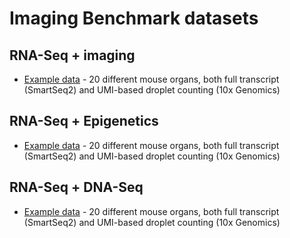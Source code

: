 # Imaging Benchmark datasets

## RNA-Seq + imaging

- [Example data](example.md) - 20 different mouse organs, both full transcript (SmartSeq2) and UMI-based droplet counting (10x Genomics)


## RNA-Seq + Epigenetics

- [Example data](example.md) - 20 different mouse organs, both full transcript (SmartSeq2) and UMI-based droplet counting (10x Genomics)

## RNA-Seq + DNA-Seq

- [Example data](example.md) - 20 different mouse organs, both full transcript (SmartSeq2) and UMI-based droplet counting (10x Genomics)
